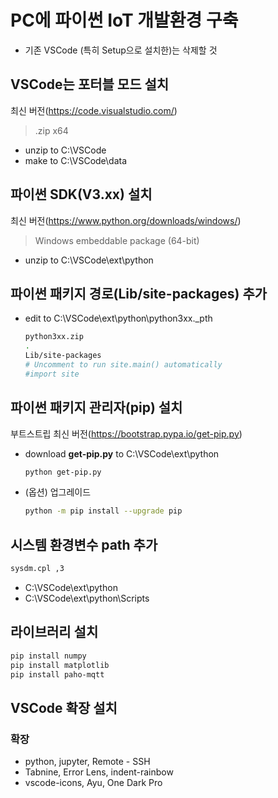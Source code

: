 # PC에 파이썬 IoT 개발환경 구축
- 기존 VSCode (특히 Setup으로 설치한)는 삭제할 것

## VSCode는 포터블 모드 설치
최신 버전(https://code.visualstudio.com/)
> .zip x64
- unzip to C:\VSCode
- make to C:\VSCode\data

## 파이썬 SDK(V3.xx) 설치
최신 버전(https://www.python.org/downloads/windows/)
>  Windows embeddable package (64-bit)
- unzip to C:\VSCode\ext\python

## 파이썬 패키지 경로(Lib/site-packages) 추가
- edit to C:\VSCode\ext\python\python3xx._pth
  ```sh
  python3xx.zip
  .
  Lib/site-packages
  # Uncomment to run site.main() automatically
  #import site
  ```
  
## 파이썬 패키지 관리자(pip) 설치
부트스트립 최신 버전(https://bootstrap.pypa.io/get-pip.py)
- download **get-pip.py** to C:\VSCode\ext\python 
  ```sh
  python get-pip.py
  ```
- (옵션) 업그레이드
  ```sh
  python -m pip install --upgrade pip
  ```

## 시스템 환경변수 path 추가
```sh
sysdm.cpl ,3
```

- C:\VSCode\ext\python
- C:\VSCode\ext\python\Scripts

## 라이브러리 설치
```sh
pip install numpy
pip install matplotlib
pip install paho-mqtt
```

## VSCode 확장 설치
### 확장
- python, jupyter, Remote - SSH
- Tabnine, Error Lens, indent-rainbow
- vscode-icons, Ayu, One Dark Pro
